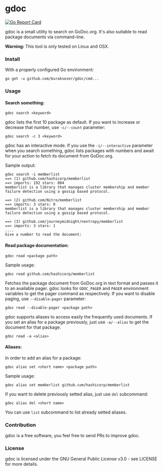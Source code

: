 # gdoc
[![Go Report Card](https://goreportcard.com/badge/github.com/buraksezer/gdoc)](https://goreportcard.com/report/github.com/buraksezer/gdoc)

gdoc is a small utility to search on GoDoc.org. It's also suitable to read package documents via command-line.

**Warning:** This tool is only tested on Linux and OSX. 

### Install
With a properly configured Go environment:

```
go get -u github.com/buraksezer/gdoc/cmd...
```

### Usage
#### Search something:

```
gdoc search <keyword>
```
gdoc lists the first 10 package as default. If you want to increase or decrease that number, use `-c/--count` parameter:

```
gdoc search -c 3 <keyword>
```
gdoc has an interactive mode. If you use the `-i/--interactive` parameter when you search something, gdoc lists packages with numbers and await for your action to fetch its document from GoDoc.org.

Sample output:
```
gdoc search -i memberlist
==> (1) github.com/hashicorp/memberlist
==> imports: 192 stars: 804
memberlist is a library that manages cluster membership and member failure detection using a gossip based protocol.

==> (2) github.com/Nitro/memberlist
==> imports: 3 stars: 0
memberlist is a library that manages cluster membership and member failure detection using a gossip based protocol.

==> (3) github.com/journeymidnight/nentropy/memberlist
==> imports: 3 stars: 1
....
Give a number to read the document:
```
#### Read package documentation:

```
gdoc read <package path>
```

Sample usage:
```
gdoc read github.com/hashicorp/memberlist
```

Fetches the package document from GoDoc.org in text format and passes it to an available pager. gdoc looks for `GDOC_PAGER` and `PAGER` environment variables to get the pager command as respectively. If you want to disable paging, use `--disable-pager` parameter:
```
gdoc read --disable-pager <package path> 
```

gdoc supports aliases to access easily the frequently used documents. If you set an alias for a package previously, just use `-a/--alias` to get the document for that package.

```
gdoc read -a <alias>
```

#### Aliases:
In order to add an alias for a package:
```
gdoc alias set <short name> <package path>
```

Sample usage:
```
gdoc alias set memberlist github.com/hashicorp/memberlist
```
If you want to delete previously setted alias, just use `del` subcommand:
```
gdoc alias del <short name>
```
You can use `list` subcommand to list already setted aliases.

### Contribution
gdoc is a free software, you feel free to send PRs to improve gdoc.

### License
gdoc is licensed under the GNU General Public License v3.0 - see LICENSE for more details.

